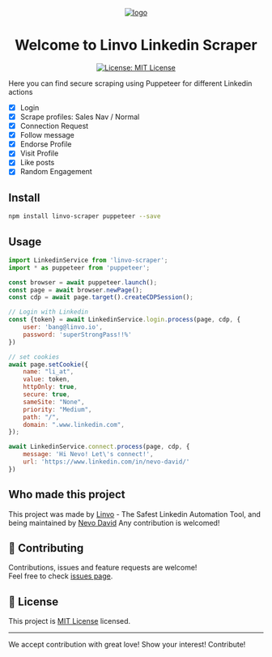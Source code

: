 <p align="center">
  <a href="https://linvo.io">
    <img  alt="logo" src="https://linvo.io/wp-content/uploads/2022/10/linvo-top.png">
  </a>
</p>
<h1 align="center">Welcome to Linvo Linkedin Scraper</h1>
<p align="center">
  <a href="https://opensource.org/licenses/MIT" target="_blank">
    <img alt="License: MIT License" src="https://img.shields.io/badge/License-MIT License-yellow.svg" />
  </a>
</p>

Here you can find secure scraping using Puppeteer for different Linkedin actions
- [x] Login
- [x] Scrape profiles: Sales Nav / Normal
- [x] Connection Request
- [x] Follow message
- [x] Endorse Profile
- [x] Visit Profile
- [x] Like posts
- [x] Random Engagement

## Install

```sh
npm install linvo-scraper puppeteer --save
```

## Usage

```javascript
import LinkedinService from 'linvo-scraper';
import * as puppeteer from 'puppeteer';

const browser = await puppeteer.launch();
const page = await browser.newPage();
const cdp = await page.target().createCDPSession();

// Login with Linkedin
const {token} = await LinkedinService.login.process(page, cdp, {
    user: 'bang@linvo.io',
    password: 'superStrongPass!!%'
})

// set cookies
await page.setCookie({
    name: "li_at",
    value: token,
    httpOnly: true,
    secure: true,
    sameSite: "None",
    priority: "Medium",
    path: "/",
    domain: ".www.linkedin.com",
});

await LinkedinService.connect.process(page, cdp, {
    message: 'Hi Nevo! Let\'s connect!',
    url: 'https://www.linkedin.com/in/nevo-david/'
})
```

## Who made this project

This project was made by [Linvo](https://linvo.io) - The Safest Linkedin Automation Tool, and being maintained by [Nevo David](https://github.com/nevo-david)
Any contribution is welcomed!

## 🤝 Contributing

Contributions, issues and feature requests are welcome!<br />Feel free to check [issues page](https://github.com/linvo-io/linvo-scraper/issues).

## 📝 License

This project is [MIT License](https://opensource.org/licenses/MIT) licensed.

***
We accept contribution with great love! Show your interest! Contribute!
